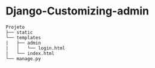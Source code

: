 # Django-Customizing-admin


```
Projeto
├── static
└── templates
|   ├── admin
|   │   └── login.html
|   └── index.html
└── manage.py
```

